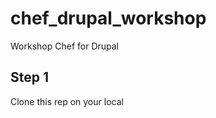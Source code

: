 chef_drupal_workshop
====================

Workshop Chef for Drupal

## Step 1

Clone this rep on your local

